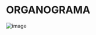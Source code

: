 # ORGANOGRAMA


![image](https://user-images.githubusercontent.com/113216494/211813715-ea30ec5b-c791-414c-a33e-4fc27d34c9a6.png)
